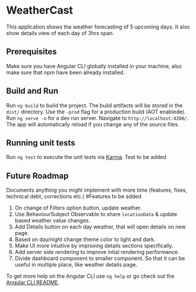 # WeatherCast

This application shows the weather forecasting of 5 upcoming days. It also show details view of each day of 3hrs span.

## Prerequisites

Make sure you have Angular CLI globally installed in your machine, also make sure that npm have been already installed.

## Build and Run

Run `ng build` to build the project. The build artifacts will be stored in the `dist/` directory. Use the `-prod` flag for a production build (AOT enablede). Run `ng serve -o` for a dev run server. Navigate to `http://localhost:4200/`. The app will automatically reload if you change any of the source files.

## Running unit tests

Run `ng test` to execute the unit tests via [Karma](https://karma-runner.github.io).
Test to be added

## Future Roadmap
Documents anything you might implement with more time (features, fixes, technical debt, corrections etc.)
#Features to be added
1. On change of Filters option button, update weather.
2. Use BehaviourSubject Observable to share `locationData` & update based weather value changes.
3. Add Details button on each day weather, that will open details on new page.
4. Based on day/night change theme color to light and dark.
5. Make UI more intuitive by improving details sections specifically.
6. Add server side rendering to improve intial rendering performance.
7. Divide dashboard component to smaller component. So that it can be useful in multiple place, like weather details page.

To get more help on the Angular CLI use `ng help` or go check out the [Angular CLI README](https://github.com/angular/angular-cli/blob/master/README.md).

